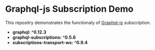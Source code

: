 # Graphql-js Subscription Demo

This repositry demonstrates the functionaly of [Graphql-js](http://graphql.org/graphql-js) subscription.

- **graphql: ^0.12.3**
- **graphql-subscriptions: ^0.5.6**
- **subscriptions-transport-ws: ^0.9.4**

